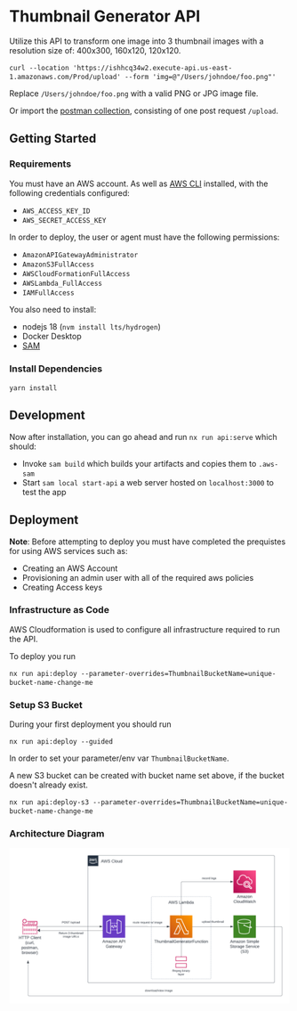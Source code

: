 # Thumbnail Generator API

Utilize this API to transform one image into 3 thumbnail images with a resolution size of: 400x300, 160x120, 120x120.

```shell
curl --location 'https://ishhcq34w2.execute-api.us-east-1.amazonaws.com/Prod/upload' --form 'img=@"/Users/johndoe/foo.png"'
```

Replace `/Users/johndoe/foo.png` with a valid PNG or JPG image file.

Or import the [postman collection](./thumbnail.postman_collection.json), consisting of one post request `/upload`.

## Getting Started

### Requirements

You must have an AWS account. As well as [AWS CLI](https://docs.aws.amazon.com/cli/latest/userguide/getting-started-install.html) installed, with the following credentials configured:

- `AWS_ACCESS_KEY_ID`
- `AWS_SECRET_ACCESS_KEY`

In order to deploy, the user or agent must have the following permissions:

- `AmazonAPIGatewayAdministrator`
- `AmazonS3FullAccess`
- `AWSCloudFormationFullAccess`
- `AWSLambda_FullAccess`
- `IAMFullAccess`

You also need to install:

- nodejs 18 (`nvm install lts/hydrogen`)
- Docker Desktop
- [SAM](https://docs.aws.amazon.com/serverless-application-model/latest/developerguide/install-sam-cli.html#install-sam-cli-instructions)

### Install Dependencies

```shell
yarn install
```

## Development

Now after installation, you can go ahead and run `nx run api:serve` which should:

- Invoke `sam build` which builds your artifacts and copies them to `.aws-sam`
- Start `sam local start-api` a web server hosted on `localhost:3000` to test the app

## Deployment

**Note**: Before attempting to deploy you must have completed the prequistes for using AWS services such as:

- Creating an AWS Account
- Provisioning an admin user with all of the required aws policies
- Creating Access keys

### Infrastructure as Code

AWS Cloudformation is used to configure all infrastructure required to run the API.

To deploy you run

```shell
nx run api:deploy --parameter-overrides=ThumbnailBucketName=unique-bucket-name-change-me
```

### Setup S3 Bucket

During your first deployment you should run

```shell
nx run api:deploy --guided
```

In order to set your parameter/env var `ThumbnailBucketName`.

A new S3 bucket can be created with bucket name set above, if the bucket doesn't already exist.

```shell
nx run api:deploy-s3 --parameter-overrides=ThumbnailBucketName=unique-bucket-name-change-me
```

### Architecture Diagram

![Architecture Diagram](./architecture-diagram.png 'Architecture Diagram')
